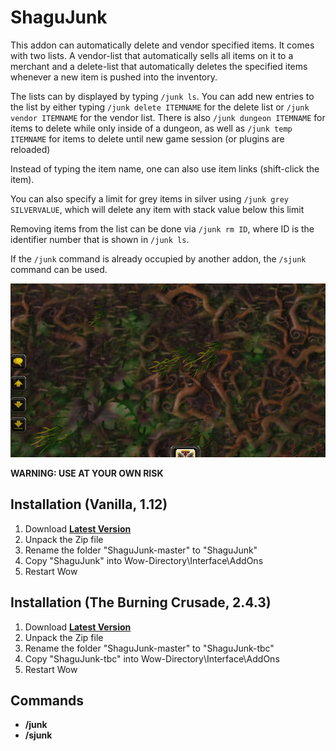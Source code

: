 # ShaguJunk

This addon can automatically delete and vendor specified items. It comes with two lists.
A vendor-list that automatically sells all items on it to a merchant and a delete-list that
automatically deletes the specified items whenever a new item is pushed into the inventory.

The lists can by displayed by typing `/junk ls`. You can add new entries to the list by either
typing `/junk delete ITEMNAME` for the delete list or `/junk vendor ITEMNAME` for the vendor list.
There is also `/junk dungeon ITEMNAME` for items to delete while only inside of a dungeon, 
as well as `/junk temp ITEMNAME` for items to delete until new game session (or plugins are reloaded)

Instead of typing the item name, one can also use item links (shift-click the item).

You can also specify a limit for grey items in silver using `/junk grey SILVERVALUE`,
which will delete any item with stack value below this limit

Removing items from the list can be done via `/junk rm ID`, where ID is the identifier number
that is shown in `/junk ls`.

If the `/junk` command is already occupied by another addon, the `/sjunk` command can be used.

![preview](junk-vendor-ls-rm.gif)

**WARNING: USE AT YOUR OWN RISK**

## Installation (Vanilla, 1.12)
1. Download **[Latest Version](https://github.com/shagu/ShaguJunk/archive/master.zip)**
2. Unpack the Zip file
3. Rename the folder "ShaguJunk-master" to "ShaguJunk"
4. Copy "ShaguJunk" into Wow-Directory\Interface\AddOns
5. Restart Wow

## Installation (The Burning Crusade, 2.4.3)
1. Download **[Latest Version](https://github.com/shagu/ShaguJunk/archive/master.zip)**
2. Unpack the Zip file
3. Rename the folder "ShaguJunk-master" to "ShaguJunk-tbc"
4. Copy "ShaguJunk-tbc" into Wow-Directory\Interface\AddOns
5. Restart Wow

## Commands

* **/junk**
* **/sjunk**
